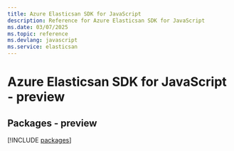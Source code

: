 ```yaml
---
title: Azure Elasticsan SDK for JavaScript
description: Reference for Azure Elasticsan SDK for JavaScript
ms.date: 03/07/2025
ms.topic: reference
ms.devlang: javascript
ms.service: elasticsan
---
```

# Azure Elasticsan SDK for JavaScript - preview
## Packages - preview
[!INCLUDE [packages](elasticsan-index.md)]